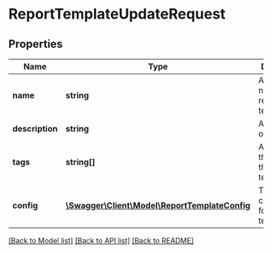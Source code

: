# ReportTemplateUpdateRequest

## Properties
Name | Type | Description | Notes
------------ | ------------- | ------------- | -------------
**name** | **string** | A unique name for this report template | [optional] 
**description** | **string** | A description of the report | [optional] 
**tags** | **string[]** | A list of tags that describe this report template | [optional] 
**config** | [**\Swagger\Client\Model\ReportTemplateConfig**](ReportTemplateConfig.md) | The preset configuration for this template | [optional] 

[[Back to Model list]](../README.md#documentation-for-models) [[Back to API list]](../README.md#documentation-for-api-endpoints) [[Back to README]](../README.md)



